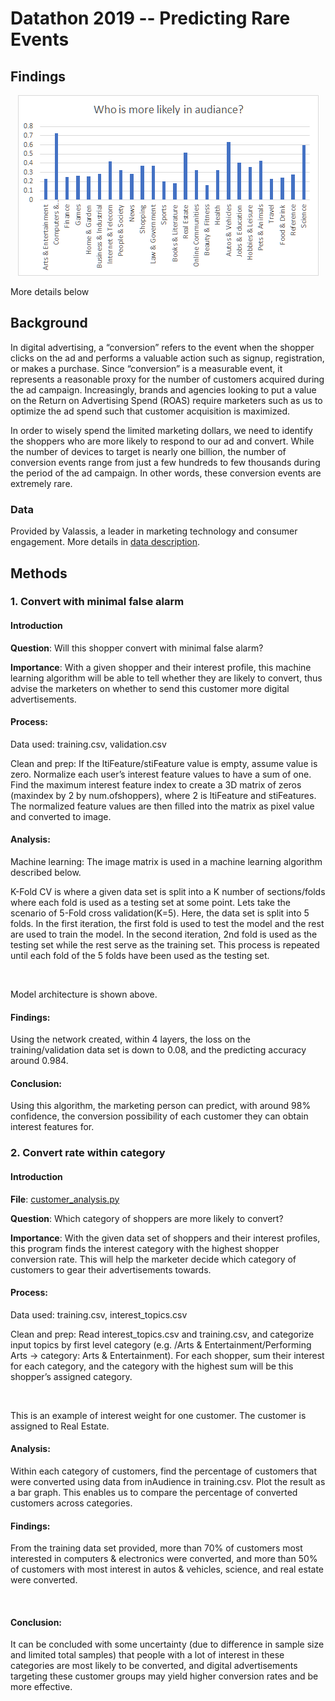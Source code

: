 # Datathon 2019 -- Predicting Rare Events
## Findings
![]() ![]() ![]() ![bar graph](https://github.com/Yuhan-Liu-Heidi/Datathon-2019/blob/master/LikelyAudience.png)

More details below
## Background

In digital advertising, a “conversion” refers to the event when the 
shopper clicks on the ad and performs a valuable action such as signup, 
registration, or makes a purchase.  Since “conversion” is a measurable 
event, it represents a reasonable proxy for the number of customers 
acquired during the ad campaign.  Increasingly, brands and agencies 
looking to put a value on the Return on Advertising Spend (ROAS) require
marketers such as us to optimize the ad spend such that customer 
acquisition is maximized.

In order to wisely spend the limited marketing dollars, we need to 
identify the shoppers who are more likely to respond to our ad and 
convert.  While the number of devices to target is nearly one billion, 
the number of conversion events range from just a few hundreds to few 
thousands during the period of the ad campaign.  In other words, these 
conversion events are extremely rare.

### Data
Provided by Valassis, a leader in marketing technology and consumer
engagement. More details in [data description]().

## Methods 
### 1. Convert with minimal false alarm
#### Introduction
**Question**: Will this shopper convert with minimal false alarm?

**Importance**: With a given shopper and their interest profile, this
machine learning algorithm will be able to tell whether they are likely
to convert, thus advise the marketers on whether to send this customer
more digital advertisements.

#### Process: 
Data used: training.csv, validation.csv 

Clean and prep: If the ltiFeature/stiFeature value is empty, assume
value is zero. Normalize each user’s interest feature values to have a
sum of one. Find the maximum interest feature index to create a 3D
matrix of zeros (maxindex by 2 by num.ofshoppers), where 2 is ltiFeature
and stiFeatures. The normalized feature values are then filled into the
matrix as pixel value and converted to image.

#### Analysis:
Machine learning: The image matrix is used in a machine learning
algorithm described below. 

K-Fold CV is where a given data set is split
into a K number of sections/folds where each fold is used as a testing
set at some point. Lets take the scenario of 5-Fold cross
validation(K=5). Here, the data set is split into 5 folds. In the first
iteration, the first fold is used to test the model and the rest are
used to train the model. In the second iteration, 2nd fold is used as
the testing set while the rest serve as the training set. This process
is repeated until each fold of the 5 folds have been used as the testing
set.

![]()
![]()

Model architecture is shown above.

#### Findings:
Using the network created, within 4 layers, the loss on the 
training/validation data set is down to 0.08, and the predicting 
accuracy around 0.984.
![]()
![]()

#### Conclusion:
Using this algorithm, the marketing person can predict, with around 98% 
confidence, the conversion possibility of each customer they can obtain
interest features for.

### 2. Convert rate within category
#### Introduction
**File**: [customer_analysis.py]()

**Question**: Which category of shoppers are more likely to convert?

**Importance**: With the given data set of shoppers and their interest
profiles, this program finds the interest category with the highest
shopper conversion rate. This will help the marketer decide which
category of customers to gear their advertisements towards.

#### Process: 
Data used: training.csv, interest_topics.csv

Clean and prep: Read interest_topics.csv and training.csv, and
categorize input topics by first level category (e.g. /Arts &
Entertainment/Performing Arts → category: Arts & Entertainment). For
each shopper, sum their interest for each category, and the category
with the highest sum will be this shopper’s assigned category.

![]()

This is an example of interest weight for one customer. The customer is
assigned to Real Estate.

#### Analysis: 
Within each category of customers, find the percentage of customers that
were converted using data from inAudience in training.csv. Plot the
result as a bar graph. This enables us to compare the percentage of
converted customers across categories.

#### Findings: 
From the training data set provided, more than 70% of customers most 
interested in computers & electronics were converted, and more than 50%
of customers with most interest in autos & vehicles, science, and real
estate were converted.

![]()

#### Conclusion:
It can be concluded with some uncertainty (due to difference in sample
size and limited total samples) that people with a lot of interest in
these categories are most likely to be converted, and digital
advertisements targeting these customer groups may yield higher
conversion rates and be more effective. 
